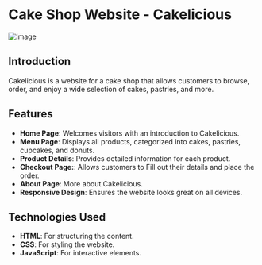 # Cake Shop Website - Cakelicious

![image](https://github.com/user-attachments/assets/57e04c2a-e66c-4f2d-9453-2af33f342ae9)


## Introduction

Cakelicious is a website for a cake shop that allows customers to browse, order, and enjoy a wide selection of cakes, pastries, and more. 


## Features

- **Home Page**: Welcomes visitors with an introduction to Cakelicious.
- **Menu Page**: Displays all products, categorized into cakes, pastries, cupcakes, and donuts.
- **Product Details**: Provides detailed information for each product.
- **Checkout Page:**: Allows customers to Fill out their details and place the order.
- **About Page**: More about Cakelicious.
- **Responsive Design**: Ensures the website looks great on all devices.

## Technologies Used

- **HTML**: For structuring the content.
- **CSS**: For styling the website.
- **JavaScript**: For interactive elements.
